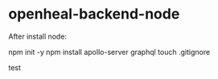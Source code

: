 # openheal-backend-node

After install node:

npm init -y
npm install apollo-server graphql
touch .gitignore

test

